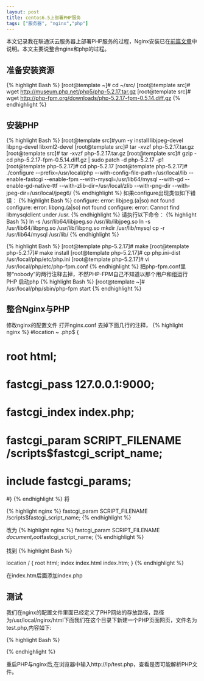 ```yaml
---
layout: post
title: centos6.5上部署PHP服务
tags: ["服务器", "nginx","php"]
---
```


  本文记录我在联通沃云服务器上部署PHP服务的过程，Nginx安装已在<a href="/2-centos6-nginx1.8" target="_blank">前篇文章</a>中说明。本文主要说整合nginx和php的过程。

## 准备安装资源

{% highlight Bash %}
[root@template ~]# cd ~/src/
[root@template src]# wget http://museum.php.net/php5/php-5.2.17.tar.gz
[root@template src]# wget http://php-fpm.org/downloads/php-5.2.17-fpm-0.5.14.diff.gz
{% endhighlight %}

## 安装PHP

{% highlight Bash %}
[root@template src]#yum -y install libjpeg-devel libpng-devel libxml2-devel
[root@template src]# tar -xvzf php-5.2.17.tar.gz
[root@template src]# tar -xvzf php-5.2.17.tar.gz
[root@template src]# gzip -cd php-5.2.17-fpm-0.5.14.diff.gz | sudo patch -d php-5.2.17 -p1
[root@template php-5.2.17]# cd php-5.2.17
[root@template php-5.2.17]# ./configure --prefix=/usr/local/php --with-config-file-path=/usr/local/lib  --enable-fastcgi --enable-fpm  --with-mysql=/usr/lib64/mysql --with-gd --enable-gd-native-ttf --with-zlib-dir=/usr/local/zlib --with-png-dir --with-jpeg-dir=/usr/local/jpeg6/ 
{% endhighlight %}
如果configure出现类似如下错误：
{% highlight Bash %}
configure: error: libjpeg.(a|so) not found 
configure: error: libpng.(a|so) not found 
configure: error: Cannot find libmysqlclient under /usr.
{% endhighlight %}
请执行以下命令：
{% highlight Bash %}
ln -s /usr/lib64/libjpeg.so /usr/lib/libjpeg.so
ln -s /usr/lib64/libpng.so /usr/lib/libpng.so
mkdir /usr/lib/mysql
cp -r /usr/lib64/mysql /usr/lib/
{% endhighlight %}


{% highlight Bash %}
[root@template php-5.2.17]# make
[root@template php-5.2.17]# make install
[root@template php-5.2.17]# cp php.ini-dist /usr/local/php/etc/php.ini
[root@template php-5.2.17]# vi /usr/local/php/etc/php-fpm.conf
{% endhighlight %}
把php-fpm.conf里带“nobody”的两行注释去掉，不然PHP-FPM自己不知道以那个用户和组运行PHP
启动php
{% highlight Bash %}
[root@template ~]# /usr/local/php/sbin/php-fpm start
{% endhighlight %}


## 整合Nginx与PHP 

修改nginx的配置文件
打开nginx.conf 去掉下面几行的注释，
{% highlight nginx %}
#location ~ \.php$ {
#    root           html;
#    fastcgi_pass   127.0.0.1:9000;
#    fastcgi_index  index.php;
#    fastcgi_param  SCRIPT_FILENAME  /scripts$fastcgi_script_name;
#    include        fastcgi_params;
#}
{% endhighlight %}
将

{% highlight nginx %}
fastcgi_param  SCRIPT_FILENAME  /scripts$fastcgi_script_name;
{% endhighlight %}


改为
{% highlight nginx %}
fastcgi_param  SCRIPT_FILENAME  $document_root$fastcgi_script_name;
{% endhighlight %}


找到
{% highlight Bash %}

location / {
          root   html;
          index  index.html index.htm;
        }
{% endhighlight %}

在index.htm后面添加index.php


## 测试

  我们在nginx的配置文件里面已经定义了PHP网站的存放路径，路径为/usr/local/nginx/html下面我们在这个目录下新建一个PHP页面网页，文件名为test.php,内容如下:  

{% highlight Bash %}
<?php
    phpinfo();
?>
{% endhighlight %}

重启PHP与nginx后,在浏览器中输入http://ip/test.php，查看是否可能解析PHP文件。